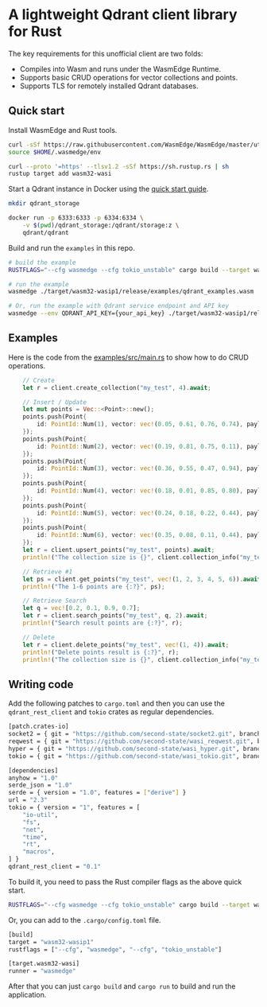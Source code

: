 # A lightweight Qdrant client library for Rust

The key requirements for this unofficial client are two folds:

* Compiles into Wasm and runs under the WasmEdge Runtime.
* Supports basic CRUD operations for vector collections and points.
* Supports TLS for remotely installed Qdrant databases.

## Quick start

Install WasmEdge and Rust tools.

```bash
curl -sSf https://raw.githubusercontent.com/WasmEdge/WasmEdge/master/utils/install.sh | bash
source $HOME/.wasmedge/env

curl --proto '=https' --tlsv1.2 -sSf https://sh.rustup.rs | sh
rustup target add wasm32-wasi
```

Start a Qdrant instance in Docker using the [quick start guide](https://qdrant.tech/documentation/quick-start/).

```bash
mkdir qdrant_storage

docker run -p 6333:6333 -p 6334:6334 \
    -v $(pwd)/qdrant_storage:/qdrant/storage:z \
    qdrant/qdrant
```

Build and run the `examples` in this repo.

```bash
# build the example
RUSTFLAGS="--cfg wasmedge --cfg tokio_unstable" cargo build --target wasm32-wasip1 --release --example qdrant_examples

# run the example
wasmedge ./target/wasm32-wasip1/release/examples/qdrant_examples.wasm

# Or, run the example with Qdrant service endpoint and API key
wasmedge --env QDRANT_API_KEY={your_api_key} ./target/wasm32-wasip1/release/examples/qdrant_examples.wasm -q {your_qdrant_service_endpoint}
```

## Examples

Here is the code from the [examples/src/main.rs](examples/src/main.rs) to show how to do CRUD operations.

```rust
    // Create
    let r = client.create_collection("my_test", 4).await;

    // Insert / Update
    let mut points = Vec::<Point>::new();
    points.push(Point{
        id: PointId::Num(1), vector: vec!(0.05, 0.61, 0.76, 0.74), payload: json!({"city": "Berlin"}).as_object().map(|m| m.to_owned())
    });
    points.push(Point{
        id: PointId::Num(2), vector: vec!(0.19, 0.81, 0.75, 0.11), payload: json!({"city": "London"}).as_object().map(|m| m.to_owned())
    });
    points.push(Point{
        id: PointId::Num(3), vector: vec!(0.36, 0.55, 0.47, 0.94), payload: json!({"city": "Moscow"}).as_object().map(|m| m.to_owned())
    });
    points.push(Point{
        id: PointId::Num(4), vector: vec!(0.18, 0.01, 0.85, 0.80), payload: json!({"city": "New York"}).as_object().map(|m| m.to_owned())
    });
    points.push(Point{
        id: PointId::Num(5), vector: vec!(0.24, 0.18, 0.22, 0.44), payload: json!({"city": "Beijing"}).as_object().map(|m| m.to_owned())
    });
    points.push(Point{
        id: PointId::Num(6), vector: vec!(0.35, 0.08, 0.11, 0.44), payload: json!({"city": "Mumbai"}).as_object().map(|m| m.to_owned())
    });
    let r = client.upsert_points("my_test", points).await;
    println!("The collection size is {}", client.collection_info("my_test").await);

    // Retrieve #1
    let ps = client.get_points("my_test", vec!(1, 2, 3, 4, 5, 6)).await;
    println!("The 1-6 points are {:?}", ps);

    // Retrieve Search
    let q = vec![0.2, 0.1, 0.9, 0.7];
    let r = client.search_points("my_test", q, 2).await;
    println!("Search result points are {:?}", r);

    // Delete
    let r = client.delete_points("my_test", vec!(1, 4)).await;
    println!("Delete points result is {:?}", r);
    println!("The collection size is {}", client.collection_info("my_test").await);
```

## Writing code

Add the following patches to `cargo.toml` and then you can use the `qdrant_rest_client` and `tokio` crates as regular dependencies.

```bash
[patch.crates-io]
socket2 = { git = "https://github.com/second-state/socket2.git", branch = "v0.5.x" }
reqwest = { git = "https://github.com/second-state/wasi_reqwest.git", branch = "0.11.x" }
hyper = { git = "https://github.com/second-state/wasi_hyper.git", branch = "v0.14.x" }
tokio = { git = "https://github.com/second-state/wasi_tokio.git", branch = "v1.36.x" }

[dependencies]
anyhow = "1.0"
serde_json = "1.0"
serde = { version = "1.0", features = ["derive"] }
url = "2.3"
tokio = { version = "1", features = [
    "io-util",
    "fs",
    "net",
    "time",
    "rt",
    "macros",
] }
qdrant_rest_client = "0.1"
```

To build it, you need to pass the Rust compiler flags as the above quick start.

```bash
RUSTFLAGS="--cfg wasmedge --cfg tokio_unstable" cargo build --target wasm32-wasip1 --release
```

Or, you can add to the `.cargo/config.toml` file.

```bash
[build]
target = "wasm32-wasip1"
rustflags = ["--cfg", "wasmedge", "--cfg", "tokio_unstable"]

[target.wasm32-wasi]
runner = "wasmedge"
```

After that you can just `cargo build` and `cargo run` to build and run the application.
